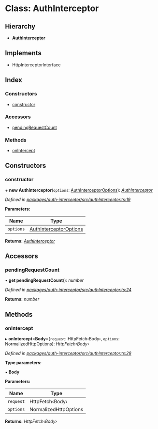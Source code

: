 # Class: AuthInterceptor

## Hierarchy

* **AuthInterceptor**

## Implements

* HttpInterceptorInterface

## Index

### Constructors

* [constructor](authinterceptor.md#constructor)

### Accessors

* [pendingRequestCount](authinterceptor.md#pendingrequestcount)

### Methods

* [onIntercept](authinterceptor.md#onintercept)

## Constructors

###  constructor

\+ **new AuthInterceptor**(`options`: [AuthInterceptorOptions](../interfaces/authinterceptoroptions.md)): *[AuthInterceptor](authinterceptor.md)*

*Defined in [packages/auth-interceptor/src/authInterceptor.ts:19](https://github.com/headline-1/coolio/blob/0131267/packages/auth-interceptor/src/authInterceptor.ts#L19)*

**Parameters:**

Name | Type |
------ | ------ |
`options` | [AuthInterceptorOptions](../interfaces/authinterceptoroptions.md) |

**Returns:** *[AuthInterceptor](authinterceptor.md)*

## Accessors

###  pendingRequestCount

• **get pendingRequestCount**(): *number*

*Defined in [packages/auth-interceptor/src/authInterceptor.ts:24](https://github.com/headline-1/coolio/blob/0131267/packages/auth-interceptor/src/authInterceptor.ts#L24)*

**Returns:** *number*

## Methods

###  onIntercept

▸ **onIntercept**<**Body**>(`request`: HttpFetch‹Body›, `options`: NormalizedHttpOptions): *HttpFetch‹Body›*

*Defined in [packages/auth-interceptor/src/authInterceptor.ts:28](https://github.com/headline-1/coolio/blob/0131267/packages/auth-interceptor/src/authInterceptor.ts#L28)*

**Type parameters:**

▪ **Body**

**Parameters:**

Name | Type |
------ | ------ |
`request` | HttpFetch‹Body› |
`options` | NormalizedHttpOptions |

**Returns:** *HttpFetch‹Body›*

